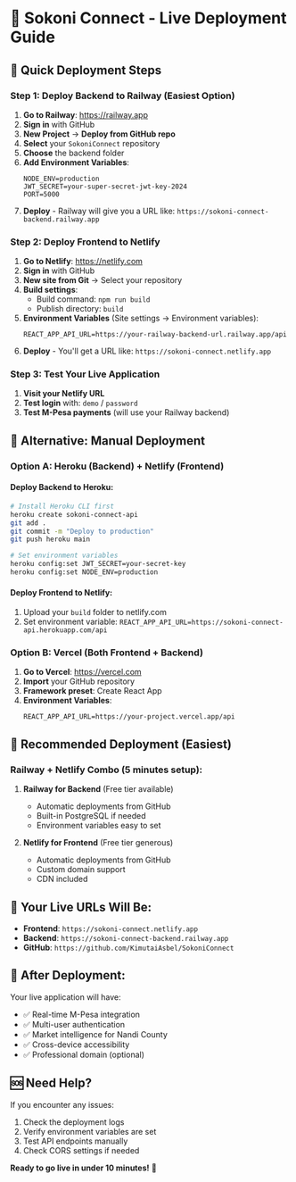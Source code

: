 # 🚀 Sokoni Connect - Live Deployment Guide

## 🎯 Quick Deployment Steps

### Step 1: Deploy Backend to Railway (Easiest Option)

1. **Go to Railway**: https://railway.app
2. **Sign in** with GitHub
3. **New Project** → **Deploy from GitHub repo**
4. **Select** your `SokoniConnect` repository
5. **Choose** the backend folder
6. **Add Environment Variables**:
   ```
   NODE_ENV=production
   JWT_SECRET=your-super-secret-jwt-key-2024
   PORT=5000
   ```
7. **Deploy** - Railway will give you a URL like: `https://sokoni-connect-backend.railway.app`

### Step 2: Deploy Frontend to Netlify

1. **Go to Netlify**: https://netlify.com
2. **Sign in** with GitHub
3. **New site from Git** → Select your repository
4. **Build settings**:
   - Build command: `npm run build`
   - Publish directory: `build`
5. **Environment Variables** (Site settings → Environment variables):
   ```
   REACT_APP_API_URL=https://your-railway-backend-url.railway.app/api
   ```
6. **Deploy** - You'll get a URL like: `https://sokoni-connect.netlify.app`

### Step 3: Test Your Live Application

1. **Visit your Netlify URL**
2. **Test login** with: `demo` / `password`
3. **Test M-Pesa payments** (will use your Railway backend)

## 🔧 Alternative: Manual Deployment

### Option A: Heroku (Backend) + Netlify (Frontend)

#### Deploy Backend to Heroku:
```bash
# Install Heroku CLI first
heroku create sokoni-connect-api
git add .
git commit -m "Deploy to production"
git push heroku main

# Set environment variables
heroku config:set JWT_SECRET=your-secret-key
heroku config:set NODE_ENV=production
```

#### Deploy Frontend to Netlify:
1. Upload your `build` folder to netlify.com
2. Set environment variable: `REACT_APP_API_URL=https://sokoni-connect-api.herokuapp.com/api`

### Option B: Vercel (Both Frontend + Backend)

1. **Go to Vercel**: https://vercel.com
2. **Import** your GitHub repository
3. **Framework preset**: Create React App
4. **Environment Variables**:
   ```
   REACT_APP_API_URL=https://your-project.vercel.app/api
   ```

## 🌟 Recommended Deployment (Easiest)

### Railway + Netlify Combo (5 minutes setup):

1. **Railway for Backend** (Free tier available)
   - Automatic deployments from GitHub
   - Built-in PostgreSQL if needed
   - Environment variables easy to set

2. **Netlify for Frontend** (Free tier generous)
   - Automatic deployments from GitHub
   - Custom domain support
   - CDN included

## 🔗 Your Live URLs Will Be:

- **Frontend**: `https://sokoni-connect.netlify.app`
- **Backend**: `https://sokoni-connect-backend.railway.app`
- **GitHub**: `https://github.com/KimutaiAsbel/SokoniConnect`

## 🎉 After Deployment:

Your live application will have:
- ✅ Real-time M-Pesa integration
- ✅ Multi-user authentication
- ✅ Market intelligence for Nandi County
- ✅ Cross-device accessibility
- ✅ Professional domain (optional)

## 🆘 Need Help?

If you encounter any issues:
1. Check the deployment logs
2. Verify environment variables are set
3. Test API endpoints manually
4. Check CORS settings if needed

**Ready to go live in under 10 minutes!** 🚀
